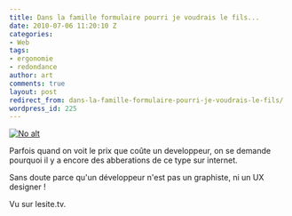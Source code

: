 ```yaml
---
title: Dans la famille formulaire pourri je voudrais le fils...
date: 2010-07-06 11:20:10 Z
categories:
- Web
tags:
- ergonomie
- redondance
author: art
comments: true
layout: post
redirect_from: dans-la-famille-formulaire-pourri-je-voudrais-le-fils/
wordpress_id: 225
---
```


<a href="https://static.irz.fr/2010/07/lesite.tv_.png"><img alt="No alt" data-src="https://static.irz.fr/2010/07/lesite.tv_.png" src="https://static.irz.fr/thumb.php?size=<100&crop=0&src=https://static.irz.fr/2010/07/lesite.tv_.png" /></a>

Parfois quand on voit le prix que coûte un developpeur, on se demande pourquoi il y a encore des abberations de ce type sur internet.

Sans doute parce qu'un développeur n'est pas un graphiste, ni un UX designer !

Vu sur lesite.tv.
